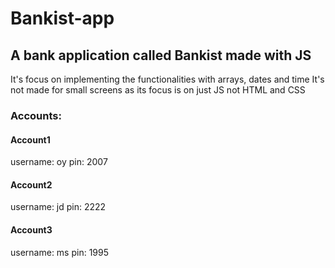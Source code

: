 # Bankist-app

## A bank application called Bankist made with JS

It's focus on implementing the functionalities with arrays, dates and time
It's not made for small screens as its focus is on just JS not HTML and CSS

### Accounts:

#### Account1

username: oy
pin: 2007

#### Account2

username: jd
pin: 2222

#### Account3

username: ms
pin: 1995
